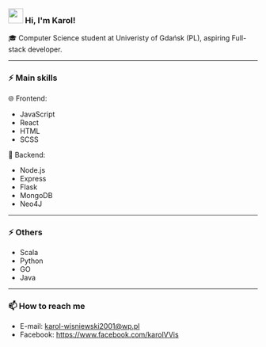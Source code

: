 ### <img src="https://media.giphy.com/media/hvRJCLFzcasrR4ia7z/giphy.gif" width="30px"> Hi, I'm Karol!
🎓 Computer Science student at Univeristy of Gdańsk (PL), aspiring Full-stack developer.

-----------------------------------------------------------------------------------------------------------------------------------------------------------------------

### ⚡ Main skills 


🌐 Frontend:

- JavaScript
- React
- HTML
- SCSS

🔰 Backend:

- Node.js
- Express
- Flask
- MongoDB
- Neo4J

-----------------------------------------------------------------------------------------------------------------------------------------------------------------------
### ⚡ Others

- Scala
- Python
- GO
- Java

-----------------------------------------------------------------------------------------------------------------------------------------------------------------------
### 📫 How to reach me

- E-mail: karol-wisniewski2001@wp.pl
- Facebook: https://www.facebook.com/karolVVis
